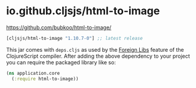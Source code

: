 # io.github.cljsjs/html-to-image

https://github.com/bubkoo/html-to-image/

[](dependency)
```clojure
[cljsjs/html-to-image "1.10.7-0"] ;; latest release
```
[](/dependency)

This jar comes with `deps.cljs` as used by the [Foreign Libs][flibs] feature
of the ClojureScript compiler. After adding the above dependency to your project
you can require the packaged library like so:

```clojure
(ns application.core
  (:require html-to-image))
```

[flibs]: https://clojurescript.org/reference/packaging-foreign-deps
